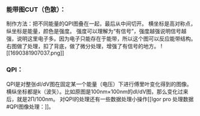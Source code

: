 ### 能带图CUT（色散）：
制作方法：把不同能量的QPI图叠在一起，最后从中间切开。
横坐标是高对称点，纵坐标是能量，颜色是强度。
强度可以理解为“有信号”，强度越强说明信号越强，说明这里电子多。因为电子只能存在于能带，所以这个图可以反应能带结构。
右图做了处理，扣了背底，做了微分处理，增强了有信号的地方。
![[1690381907037.png]]
### QPI：
QPI是对整张dI/dV图在固定某一个能量（电压）下进行傅里叶变化得到的图像。横纵坐标都是k（波矢）。比如原图是100nm×100nm的dI/dV图，那么变化过来后，就是2Π/100nm。
对QPI的处理还有一些数据处理小操作[[Igor pro 处理数据#QPI图像处理：]]。